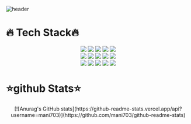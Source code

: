 ![header](https://capsule-render.vercel.app/api?type=rounded&color=auto&height=300&section=header&text=MyeongMan&fontSize=90)


# 🔥 Tech Stack🔥

<div align=center>
 <img src="https://img.shields.io/badge/Java-007396??style=for-the-badge&logo=Java&logoColor=white"/>
 <img src="https://img.shields.io/badge/jQuery-0769AD??style=for-the-badge&logo=jQuery&logoColor=white"/>
 <img src="https://img.shields.io/badge/HTML5-E34F26??style=for-the-badge&logo=HTML5&logoColor=white"/>
 <img src="https://img.shields.io/badge/CSS3-1572B6??style=for-the-badge&logo=CSS3&logoColor=white"/>
 <img src="https://img.shields.io/badge/JavaScript-F7DF1E??style=for-the-badge&logo=JavaScript&logoColor=white"/> <br>
 
 <img src="https://img.shields.io/badge/React-61DAFB??style=for-the-badge&logo=React&logoColor=white"/>
 <img src="https://img.shields.io/badge/Redux-764ABC??style=for-the-badge&logo=Redux&logoColor=white"/>
 <img src="https://img.shields.io/badge/Spring-6DB33F??style=for-the-badge&logo=Spring&logoColor=white"/>
 <img src="https://img.shields.io/badge/Spring%20Boot-6DB33F??style=for-the-badge&logo=Spring%20Boot&logoColor=white"/>
 <img src="https://img.shields.io/badge/Node.js-339933??style=for-the-badge&logo=Node.js&logoColor=white"/> <br>
 
 <img src="https://img.shields.io/badge/MySQL-4479A1??style=for-the-badge&logo=MySQL&logoColor=white"/>
 <img src="https://img.shields.io/badge/PostgreSQL-4169E1??style=for-the-badge&logo=PostgreSQL&logoColor=white"/>
 <img src="https://img.shields.io/badge/MongoDB-47A248??style=for-the-badge&logo=MongoDB&logoColor=white"/>
 <img src="https://img.shields.io/badge/Linux-FCC624??style=for-the-badge&logo=Linux&logoColor=white"/>
 <img src="https://img.shields.io/badge/Docker-2496ED??style=for-the-badge&logo=Docker&logoColor=white"/>
</div>



# ⭐github Stats⭐
<div align=center>
[![Anurag's GitHub stats](https://github-readme-stats.vercel.app/api?username=mani703)](https://github.com/mani703/github-readme-stats)
 </div

